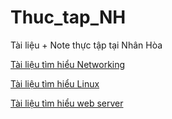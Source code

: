 # Thuc_tap_NH
Tài liệu + Note thực tập tại Nhân Hòa 

[Tài liệu tìm hiểu Networking](Network/README.md)

[Tài liệu tìm hiểu Linux](Linux/README.md)

[Tài liệu tìm hiểu web server](Webserver/README.md)